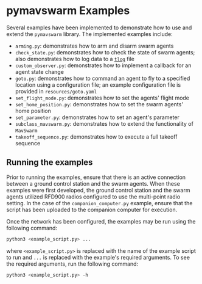 # pymavswarm Examples

Several examples have been implemented to demonstrate how to use and extend the
`pymavswarm` library. The implemented examples include:

- `arming.py`: demonstrates how to arm and disarm swarm agents
- `check_state.py`: demonstrates how to check the state of swarm agents; also
demonstrates how to log data to a [`tlog`](https://ardupilot.org/copter/docs/common-mission-planner-telemetry-logs.html)
file
- `custom_observer.py`: demonstrates how to implement a callback for an agent
state change
- `goto.py`: demonstrates how to command an agent to fly to a specified location
using a configuration file; an example configuration file is provided in
`resources/goto.yaml`
- `set_flight_mode.py`: demonstrates how to set the agents' flight mode
- `set_home_position.py`: demonstrates how to set the swarm agents' home
position
- `set_parameter.py`: demonstrates how to set an agent's parameter
- `subclass_mavswarm.py`: demonstrates how to extend the functionality of
`MavSwarm`
- `takeoff_sequence.py`: demonstrates how to execute a full takeoff sequence

## Running the examples

Prior to running the examples, ensure that there is an active connection between
a ground control station and the swarm agents. When these examples were first
developed, the ground control station and the swarm agents utilized RFD900
radios configured to use the multi-point radio setting. In the case of the
`companion_computer.py` example, ensure that the script has been uploaded to the
companion computer for execution.

Once the network has been configured, the examples may be run using the
following command:

```bash
python3 <example_script.py> ...
```

where `<example_script.py>` is replaced with the name of the example script to
run and `...` is replaced with the example's required arguments. To see the
required arguments, run the following command:

```bash
python3 <example_script.py> -h
```
